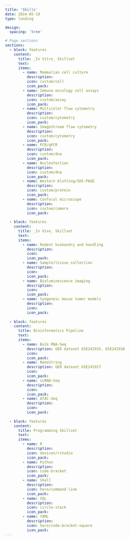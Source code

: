 ```yaml
---
title: 'Skills'
date: 2024-05-19
type: landing

design:
  spacing: '5rem'

# Page sections
sections:
  - block: features
    content:
      title: _In Vitro_ Skillset
      text: 
      items:
        - name: Mammalian cell culture
          description: 
          icon: custom/cell
          icon_pack: 
        - name: Immune-oncology cell assays
          description: 
          icon: custom/assay
          icon_pack: 
        - name: Multicolor flow cytometry
          description: 
          icon: custom/cytometry
          icon_pack: 
        - name: ImageStream flow cytometry
          description: 
          icon: custom/cytometry
          icon_pack: 
        - name: PCR/qPCR
          description: 
          icon: custom/dna
          icon_pack: 
        - name: Nucleofection
          description: 
          icon: custom/dna
          icon_pack:
        - name: Western blotting/SDS-PAGE
          description: 
          icon: custom/protein
          icon_pack:
        - name: Confocal microscope
          description: 
          icon: custom/camera
          icon_pack:
  
  - block: features
    content:
      title: _In Vivo_ Skillset
      text: 
      items:
        - name: Rodent husbandry and handling
          description: 
          icon: 
          icon_pack: 
        - name: Sample/tissue collection
          description: 
          icon: 
          icon_pack: 
        - name: Bioluminescence imaging
          description: 
          icon: 
          icon_pack: 
        - name: Syngeneic mouse tumor models
          description: 
          icon: 
          icon_pack:
  
  - block: features
    content:
      title: Bioinformatics Pipeline
      text: 
      items:
        - name: Bulk RNA-Seq
          description: GEO dataset GSE241915, GSE241916
          icon: 
          icon_pack: 
        - name: NanoString
          description: GEO dataset GSE241917
          icon: 
          icon_pack: 
        - name: scRNA-Seq
          description: 
          icon: 
          icon_pack: 
        - name: ATAC-Seq
          description: 
          icon: 
          icon_pack:
        
  - block: features
    content:
      title: Programming Skillset
      text: 
      items:
        - name: R
          description: 
          icon: devicon/rstudio
          icon_pack: 
        - name: Python
          description: 
          icon: code-bracket
          icon_pack: 
        - name: Shell
          description: 
          icon: hero/command-line
          icon_pack: 
        - name: SQL
          description: 
          icon: circle-stack
          icon_pack: 
        - name: YAML
          description: 
          icon: hero/code-bracket-square
          icon_pack: 
---
```

